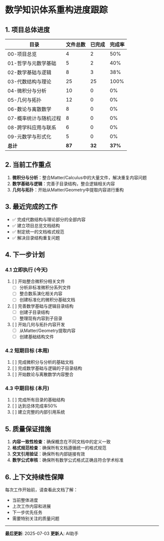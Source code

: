 # 数学知识体系重构进度跟踪

## 1. 项目总体进度

| 目录                   | 文件总数 | 已完成 | 完成率 |
|----------------------|-------|-----|-----|
| 00-项目总览             | 4     | 2   | 50% |
| 01-哲学与元数学基础        | 5     | 2   | 40% |
| 02-数学基础与逻辑         | 8     | 3   | 38% |
| 03-代数结构与理论         | 25    | 25  | 100% |
| 04-微积分与分析          | 10    | 0   | 0%  |
| 05-几何与拓扑           | 12    | 0   | 0%  |
| 06-数论与离散数学         | 8     | 0   | 0%  |
| 07-概率统计与随机过程       | 8     | 0   | 0%  |
| 08-跨学科应用与联系        | 6     | 0   | 0%  |
| 09-元数学与形式化         | 5     | 0   | 0%  |
| **总计**               | **87**| **32**| **37%**|

## 2. 当前工作重点

1. **微积分与分析**：整合Matter/Calculus中的大量文件，解决重复内容问题
2. **数学基础与逻辑**：完善子目录结构，整合逻辑相关内容
3. **几何与拓扑**：开始从Matter/Geometry中提取内容进行重构

## 3. 最近完成的工作

- ✅ 完成代数结构与理论部分的全部内容
- ✅ 建立项目总览文档结构
- ✅ 制定统一的文档格式规范
- ✅ 解决目录结构重复问题

## 4. 下一步计划

### 4.1 立即执行 (今天)

1. [ ] 开始整合微积分相关文件
   - [ ] 分析非标准微积分系列文件
   - [ ] 整合数系演化相关内容
   - [ ] 创建标准化的微积分基础文档

2. [ ] 完善数学基础与逻辑目录结构
   - [ ] 创建子目录结构
   - [ ] 整理现有内容到子目录

3. [ ] 开始几何与拓扑内容开发
   - [ ] 从Matter/Geometry提取内容
   - [ ] 创建基础结构文件

### 4.2 短期目标 (本周)

1. [ ] 完成微积分与分析的基础文档
2. [ ] 完成数学基础与逻辑的子目录结构
3. [ ] 开始数论与离散数学内容整合

### 4.3 中期目标 (本月)

1. [ ] 完成所有目录的基础结构
2. [ ] 达到总体完成率50%
3. [ ] 建立完整的内部引用系统

## 5. 质量保证措施

1. **内容一致性检查**：确保概念在不同文档中的定义一致
2. **格式规范检查**：确保所有文档遵循统一的格式规范
3. **交叉引用验证**：确保所有内部链接有效
4. **数学公式审核**：确保所有数学公式格式正确且符合学术标准

## 6. 上下文持续性保障

每次工作开始前，请查看此文档了解：

- 当前整体进度
- 上次工作内容和进展
- 下一步优先任务
- 需要特别关注的质量问题

---

**最后更新**: 2025-07-03
**更新人**: AI助手

